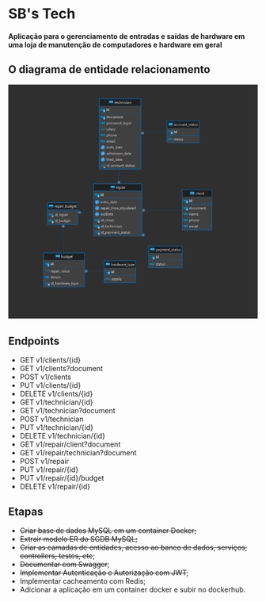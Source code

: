 # SB's Tech
#### Aplicação para o gerenciamento de entradas e saídas de hardware em uma loja de manutenção de computadores e hardware em geral
## O diagrama de entidade relacionamento
![Diagrama Entidade Relacionamento](DiagramaER.png)
## Endpoints
- GET v1/clients/{id}
- GET v1/clients?document
- POST v1/clients
- PUT v1/clients/{id}
- DELETE v1/clients/{id}
- GET v1/technician/{id}
- GET v1/technician?document
- POST v1/technician
- PUT v1/technician/{id}
- DELETE v1/technician/{id}
- GET v1/repair/client?document
- GET v1/repair/technician?document
- POST v1/repair
- PUT v1/repair/{id}
- PUT v1/repair/{id}/budget
- DELETE v1/repair/{id}
## Etapas
- ~~Criar base de dados MySQL em um container Docker;~~
- ~~Extrair modelo ER do SGDB MySQL;~~
- ~~Criar as camadas de entidades, acesso ao banco de dados, serviços, controllers, testes, etc~~;
- ~~Documentar com Swagger~~;
- ~~Implementar Autenticação e Autorização com JWT~~;
- Implementar cacheamento com Redis;
- Adicionar a aplicação em um container docker e subir no dockerhub. 